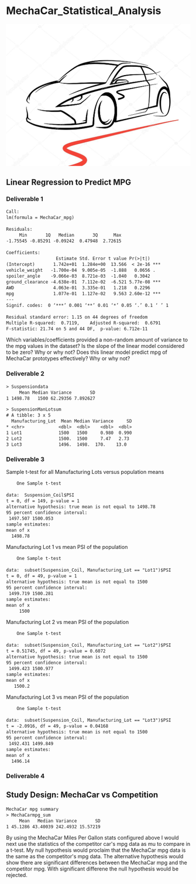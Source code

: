 # MechaCar_Statistical_Analysis

![mechaCarImage](mechaCarImage.jpg)

## Linear Regression to Predict MPG

### Deliverable 1
```
Call:
lm(formula = MechaCar_mpg)

Residuals:
     Min       1Q   Median       3Q      Max 
-1.75545 -0.85291 -0.09242  0.47948  2.72615 

Coefficients:
                   Estimate Std. Error t value Pr(>|t|)    
(Intercept)       1.742e+01  1.284e+00  13.566  < 2e-16 ***
vehicle_weight   -1.700e-04  9.005e-05  -1.888   0.0656 .  
spoiler_angle    -9.066e-03  8.721e-03  -1.040   0.3042    
ground_clearance -4.638e-01  7.112e-02  -6.521 5.77e-08 ***
AWD               4.063e-01  3.335e-01   1.218   0.2296    
mpg               1.077e-01  1.127e-02   9.563 2.60e-12 ***
---
Signif. codes:  0 ‘***’ 0.001 ‘**’ 0.01 ‘*’ 0.05 ‘.’ 0.1 ‘ ’ 1

Residual standard error: 1.15 on 44 degrees of freedom
Multiple R-squared:  0.7119,	Adjusted R-squared:  0.6791 
F-statistic: 21.74 on 5 and 44 DF,  p-value: 6.712e-11
```

Which variables/coefficients provided a non-random amount of variance to the mpg values in the dataset?
Is the slope of the linear model considered to be zero? Why or why not?
Does this linear model predict mpg of MechaCar prototypes effectively? Why or why not?

### Deliverable 2

```
> Suspensiondata
     Mean Median Variance       SD
1 1498.78   1500 62.29356 7.892627
```

```
> SuspensionManLotsum
# A tibble: 3 x 5
  Manufacturing_Lot  Mean Median Variance     SD
* <chr>             <dbl>  <dbl>    <dbl>  <dbl>
1 Lot1              1500   1500     0.980  0.990
2 Lot2              1500.  1500     7.47   2.73 
3 Lot3              1496.  1498.  170.    13.0  
```

### Deliverable 3

Sample t-test for all Manufacturing Lots versus population means
```
	One Sample t-test

data:  Suspension_Coil$PSI
t = 0, df = 149, p-value = 1
alternative hypothesis: true mean is not equal to 1498.78
95 percent confidence interval:
 1497.507 1500.053
sample estimates:
mean of x 
  1498.78 
```

Manufacturing Lot 1 vs mean PSI of the population
```
	One Sample t-test

data:  subset(Suspension_Coil, Manufacturing_Lot == "Lot1")$PSI
t = 0, df = 49, p-value = 1
alternative hypothesis: true mean is not equal to 1500
95 percent confidence interval:
 1499.719 1500.281
sample estimates:
mean of x 
     1500 
```
Manufacturing Lot 2 vs mean PSI of the population
```
	One Sample t-test

data:  subset(Suspension_Coil, Manufacturing_Lot == "Lot2")$PSI
t = 0.51745, df = 49, p-value = 0.6072
alternative hypothesis: true mean is not equal to 1500
95 percent confidence interval:
 1499.423 1500.977
sample estimates:
mean of x 
   1500.2
```
Manufacturing Lot 3 vs mean PSI of the population
```
	One Sample t-test

data:  subset(Suspension_Coil, Manufacturing_Lot == "Lot3")$PSI
t = -2.0916, df = 49, p-value = 0.04168
alternative hypothesis: true mean is not equal to 1500
95 percent confidence interval:
 1492.431 1499.849
sample estimates:
mean of x 
  1496.14 
```







### Deliverable 4

## Study Design: MechaCar vs Competition
```
MechaCar mpg summary
> MechaCarmpg_sum
     Mean   Median Variance       SD
1 45.1286 43.40039 242.4932 15.57219
```
By using the MechaCar Miles Per Gallon stats configured above I would next use the statistics of 
the competitor car's mpg data as mu to compare in a t-test. My null hypothesis would proclaim that 
the MechaCar mpg data is the same as the competitor's mpg data. The alternative hypothesis would 
show there are significant differences between the MechaCar mpg and the competitor mpg. With significant 
differene the null hypothesis would be rejected. 
